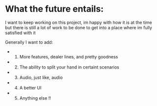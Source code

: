 # What the future entails:

I want to keep working on this project, im happy with how it is at the time but there is still a lot of work to be done to get into a place where im fully satisfied with it

Generally I want to add:
- 1. More features, dealer lines, and pretty goodness
- 2. The ability to split your hand in certaint scenarios
- 3. Audio, just like, audio
- 4. A better UI
- 5. Anything else !!
